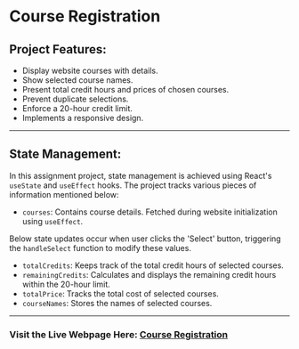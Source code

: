 # **Course Registration**

## **Project Features:**

- Display website courses with details.
- Show selected course names.
- Present total credit hours and prices of chosen courses.
- Prevent duplicate selections.
- Enforce a 20-hour credit limit.
- Implements a responsive design.

---

## **State Management:**

In this assignment project, state management is achieved using React's `useState` and `useEffect` hooks. The project tracks various pieces of information mentioned below:

- `courses`: Contains course details. Fetched during website initialization using `useEffect`.

Below state updates occur when user clicks the 'Select' button, triggering the `handleSelect` function to modify these values.

- `totalCredits`: Keeps track of the total credit hours of selected courses.
- `remainingCredits`: Calculates and displays the remaining credit hours within the 20-hour limit.
- `totalPrice`: Tracks the total cost of selected courses.
- `courseNames`: Stores the names of selected courses.

---

### Visit the Live Webpage Here: [Course Registration](https://course-registration-sm.surge.sh)
